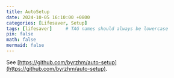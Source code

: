 ```yaml
---
title: AutoSetup
date: 2024-10-05 16:10:00 +0800
categories: [Lifesaver, Setup]
tags: [lifesaver]     # TAG names should always be lowercase
pin: false
math: false
mermaid: false
---
```


See [https://github.com/byrzhm/auto-setup](https://github.com/byrzhm/auto-setup).

